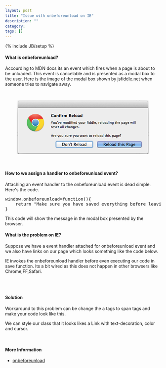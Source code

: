 ```yaml
---
layout: post
title: "Issue with onbeforeunload on IE"
description: ""
category: 
tags: []
---
```

{% include JB/setup %}
<h4>What is onbeforeunload?</h4>
<p>Accourding to MDN docs its an event which fires when a page is about to be unloaded. This event is cancelable and is presented as a modal box to the user. Here is the image of the modal box shown by jsfiddle.net when someone tries to navigate away.</p>
<!-- more -->
<br/>
<p style="text-align:center;">
	<img  alt="onbeforeunload" src="/images/onbeforeunload.png">
</p>
<br/>
<h4>How to we assign a handler to onbeforeunload event?</h4>
<p> Attaching an event handler to the onbeforeunload event is dead simple. Here's the code. </p>
<pre>
window.onbeforeunload=function(){
	return "Make sure you have saved everything before leaving this page.";
}
</pre>

<p>This code will show the message in the modal box presented by the browser.</p>
<h4>What is the problem on IE?</h4>
<p> Suppose we have a event handler attached for onbeforeunload event and we also have links on our page which looks something like the code below.</p>
<!-- <pre>
&lt;a href="javascript:void(0)" onclick="save();"&gt;Save&lt;/a&gt;
</pre>
-->
&#x20;<p>IE invokes the onbeforeunload handler before even executing our code in save function. Its a bit wired as this does not happen in other browsers like Chrome,FF,Safari. </p>
<br/><br/>
<h4>Solution</h4>

<p>Workaround to this problem can be change the a tags to span tags and make your code look like this.</p>
<!-- 
<pre>
&lt;span class="linkposer" onclick="save();"&gt;Save&lt;/span&gt;
</pre>
-->
<p> We can style our class that it looks likes a Link with text-decoration, color and cursor.</p>
<br/>
<h4>More Information</h4>

<ul class="unstyled">
<li>
	<a target="_blank" href="https://developer.mozilla.org/en-US/docs/Web/API/window.onbeforeunload">onbeforeunload</a>
</li>
</ul>	

	